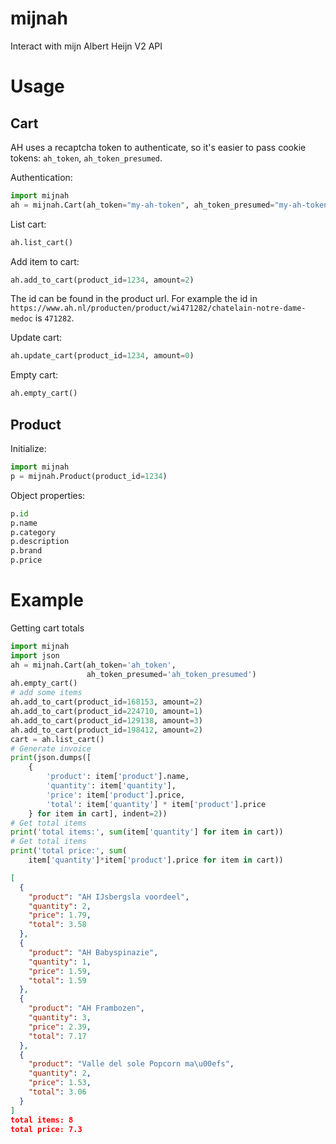 # mijnah
Interact with mijn Albert Heijn V2 API

# Usage
## Cart
AH uses a recaptcha token to authenticate, so it's easier to pass cookie tokens: `ah_token`, `ah_token_presumed`.

Authentication:
```python
import mijnah
ah = mijnah.Cart(ah_token="my-ah-token", ah_token_presumed="my-ah-token-presumed")
```

List cart:
```python
ah.list_cart()
```

Add item to cart:
```python
ah.add_to_cart(product_id=1234, amount=2)
```
The id can be found in the product url. For example the id in `https://www.ah.nl/producten/product/wi471282/chatelain-notre-dame-medoc` is `471282`.

Update cart:
```python
ah.update_cart(product_id=1234, amount=0)
```

Empty cart:
```python
ah.empty_cart()
```

## Product
Initialize:
```python
import mijnah
p = mijnah.Product(product_id=1234)
```
Object properties:
```python
p.id
p.name
p.category
p.description
p.brand
p.price
```

# Example
Getting cart totals
```python
import mijnah
import json
ah = mijnah.Cart(ah_token='ah_token',
                 ah_token_presumed='ah_token_presumed')
ah.empty_cart()
# add some items
ah.add_to_cart(product_id=168153, amount=2)
ah.add_to_cart(product_id=224710, amount=1)
ah.add_to_cart(product_id=129138, amount=3)
ah.add_to_cart(product_id=198412, amount=2)
cart = ah.list_cart()
# Generate invoice
print(json.dumps([
    {
        'product': item['product'].name,
        'quantity': item['quantity'],
        'price': item['product'].price,
        'total': item['quantity'] * item['product'].price
    } for item in cart], indent=2))
# Get total items
print('total items:', sum(item['quantity'] for item in cart))
# Get total items
print('total price:', sum(
    item['quantity']*item['product'].price for item in cart))
```
```json
[
  {
    "product": "AH IJsbergsla voordeel",
    "quantity": 2,
    "price": 1.79,
    "total": 3.58
  },
  {
    "product": "AH Babyspinazie",
    "quantity": 1,
    "price": 1.59,
    "total": 1.59
  },
  {
    "product": "AH Frambozen",
    "quantity": 3,
    "price": 2.39,
    "total": 7.17
  },
  {
    "product": "Valle del sole Popcorn ma\u00efs",
    "quantity": 2,
    "price": 1.53,
    "total": 3.06
  }
]
total items: 8
total price: 7.3
```
